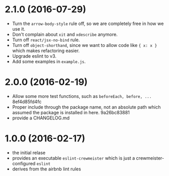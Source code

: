 # 2.1.0 (2016-07-29)

- Turn the `arrow-body-style` rule off, so we are completely free in how we use it.
- Don't complain about `xit` and `xdescribe` anymore.
- Turn off `react/jsx-no-bind` rule.
- Turn off `object-shorthand`, since we want to allow code like `{ x: x }` which makes refactoring easier.
- Upgrade eslint to v3.
- Add some examples in `example.js`.

# 2.0.0 (2016-02-19)

- Allow some more test functions, such as `beforeEach, before, ...` 8ef4d85fd4fc
- Proper include through the package name, not an absolute path which assumed the package is installed in here. 9a26bc83881 
- provide a CHANGELOG.md

# 1.0.0 (2016-02-17)

- the initial relase
- provides an executable `eslint-crewmeister` which is just a crewmeister-configured `eslint`
- derives from the airbnb lint rules